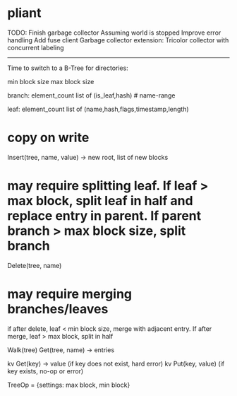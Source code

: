 # pliant

TODO:
    Finish garbage collector
        Assuming world is stopped
    Improve error handling
    Add fuse client
    Garbage collector extension:
        Tricolor collector with concurrent labeling

----------------


Time to switch to a B-Tree for directories:

min block size
max block size

branch:
element_count
list of (is_leaf,hash) # name-range

leaf:
element_count
list of (name,hash,flags,timestamp,length)

# copy on write
Insert(tree, name, value) -> new root, list of new blocks
# may require splitting leaf.  If leaf > max block, split leaf in half and replace entry in parent.   If parent branch > max block size, split branch

Delete(tree, name)
# may require merging branches/leaves
if after delete, leaf < min block size, merge with adjacent entry.   If after merge, leaf > max block, split in half

Walk(tree)
Get(tree, name) -> entries

kv Get(key) -> value
(if key does not exist, hard error)
kv Put(key, value)
(if key exists, no-op or error)

TreeOp = {settings: max block, min block}


